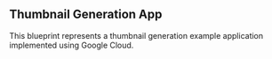 ## Thumbnail Generation App

This blueprint represents a thumbnail generation example application implemented using Google Cloud.

